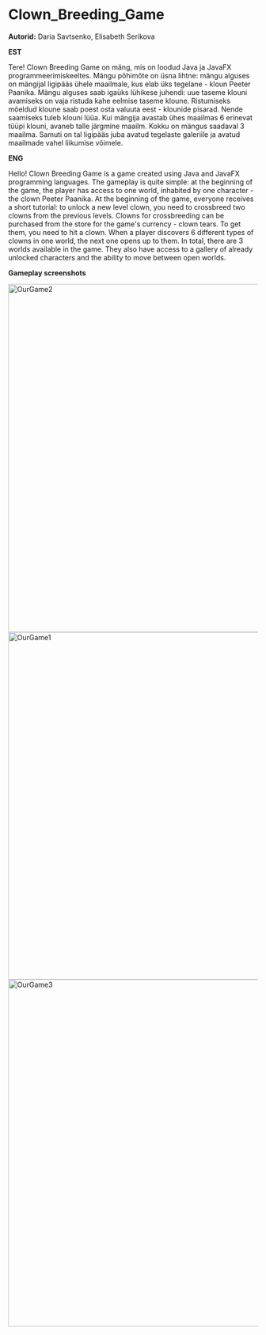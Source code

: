 # Clown_Breeding_Game

**Autorid:**
Daria Savtsenko, Elisabeth Serikova

**EST**

Tere! Clown Breeding Game on mäng, mis on loodud Java ja JavaFX programmeerimiskeeltes. 
Mängu põhimõte on üsna lihtne: mängu alguses on mängijal ligipääs ühele maailmale, kus elab üks tegelane - kloun Peeter Paanika. 
Mängu alguses saab igaüks lühikese juhendi: uue taseme klouni avamiseks on vaja ristuda kahe eelmise taseme kloune. 
Ristumiseks mõeldud kloune saab poest osta valuuta eest - klounide pisarad. Nende saamiseks tuleb klouni lüüa. 
Kui mängija avastab ühes maailmas 6 erinevat tüüpi klouni, avaneb talle järgmine maailm. Kokku on mängus saadaval 3 maailma. 
Samuti on tal ligipääs juba avatud tegelaste galeriile ja avatud maailmade vahel liikumise võimele.

**ENG**

Hello! Clown Breeding Game is a game created using Java and JavaFX programming languages.
The gameplay is quite simple: at the beginning of the game, the player has access to one world, inhabited by one character - the clown Peeter Paanika.
At the beginning of the game, everyone receives a short tutorial: to unlock a new level clown, you need to crossbreed two clowns from the previous levels.
Clowns for crossbreeding can be purchased from the store for the game's currency - clown tears. To get them, you need to hit a clown.
When a player discovers 6 different types of clowns in one world, the next one opens up to them. In total, there are 3 worlds available in the game.
They also have access to a gallery of already unlocked characters and the ability to move between open worlds.

**Gameplay screenshots**

<img width="704" alt="OurGame2" src="https://github.com/daria-sav/Clown_Breeding_Game/assets/145145620/262cced0-c865-412b-a446-073a8b2ba6a8">


<img width="702" alt="OurGame1" src="https://github.com/daria-sav/Clown_Breeding_Game/assets/145145620/b5515e6a-fe08-4857-99a2-891dac4b748b">


<img width="702" alt="OurGame3" src="https://github.com/daria-sav/Clown_Breeding_Game/assets/145145620/b2fa54e9-126e-474c-8bc0-bd1d06ec691a">
